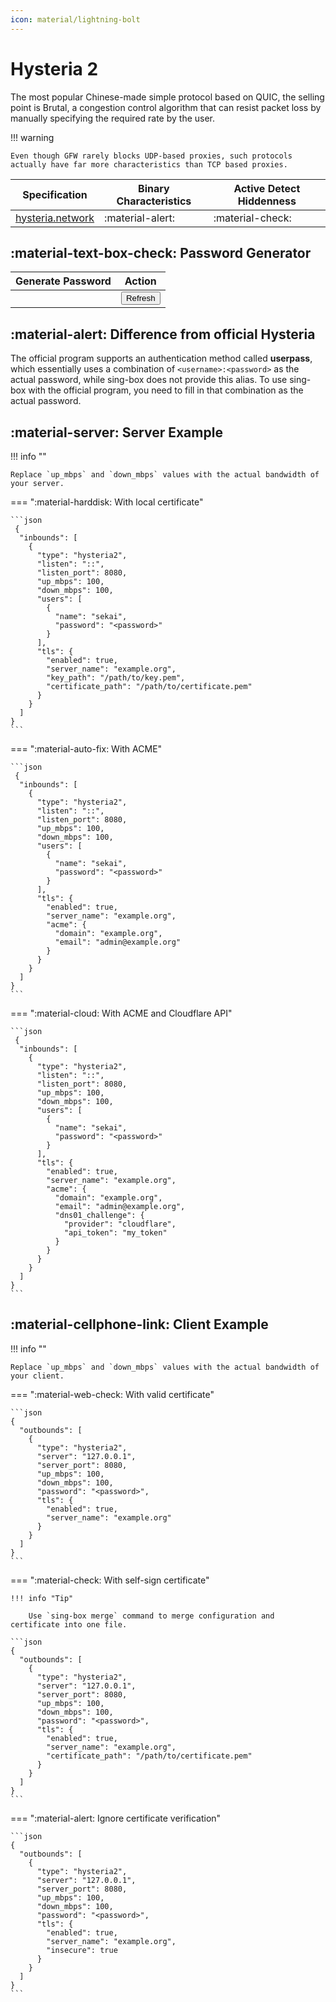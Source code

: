 ```yaml
---
icon: material/lightning-bolt
---
```


# Hysteria 2

The most popular Chinese-made simple protocol based on QUIC, the selling point is Brutal,
a congestion control algorithm that can resist packet loss by manually specifying the required rate by the user.

!!! warning

    Even though GFW rarely blocks UDP-based proxies, such protocols actually have far more characteristics than TCP based proxies.

| Specification                                                             | Binary Characteristics | Active Detect Hiddenness |
|---------------------------------------------------------------------------|------------------------|--------------------------|
| [hysteria.network](https://v2.hysteria.network/docs/developers/Protocol/) | :material-alert:       | :material-check:         |

## :material-text-box-check: Password Generator

| Generate Password          | Action                                                          |
|----------------------------|-----------------------------------------------------------------|
| <code id="password"><code> | <button class="md-button" onclick="generate()">Refresh</button> |

<script>
    function generate() {
        const array = new Uint8Array(16);
        window.crypto.getRandomValues(array);
        document.getElementById("password").textContent = btoa(String.fromCharCode.apply(null, array));
    }
    generate();
</script>

## :material-alert: Difference from official Hysteria

The official program supports an authentication method called **userpass**,
which essentially uses a combination of `<username>:<password>` as the actual password,
while sing-box does not provide this alias.
To use sing-box with the official program, you need to fill in that combination as the actual password.

## :material-server: Server Example

!!! info ""

    Replace `up_mbps` and `down_mbps` values with the actual bandwidth of your server.

=== ":material-harddisk: With local certificate"
    
    ```json
     {
      "inbounds": [
        {
          "type": "hysteria2",
          "listen": "::",
          "listen_port": 8080,
          "up_mbps": 100,
          "down_mbps": 100,
          "users": [
            {
              "name": "sekai",
              "password": "<password>"
            }
          ],
          "tls": {
            "enabled": true,
            "server_name": "example.org",
            "key_path": "/path/to/key.pem",
            "certificate_path": "/path/to/certificate.pem"
          }
        }
      ]
    }
    ```

=== ":material-auto-fix: With ACME"

    ```json
     {
      "inbounds": [
        {
          "type": "hysteria2",
          "listen": "::",
          "listen_port": 8080,
          "up_mbps": 100,
          "down_mbps": 100,
          "users": [
            {
              "name": "sekai",
              "password": "<password>"
            }
          ],
          "tls": {
            "enabled": true,
            "server_name": "example.org",
            "acme": {
              "domain": "example.org",
              "email": "admin@example.org"
            }
          }
        }
      ]
    }
    ```

=== ":material-cloud: With ACME and Cloudflare API"

    ```json
     {
      "inbounds": [
        {
          "type": "hysteria2",
          "listen": "::",
          "listen_port": 8080,
          "up_mbps": 100,
          "down_mbps": 100,
          "users": [
            {
              "name": "sekai",
              "password": "<password>"
            }
          ],
          "tls": {
            "enabled": true,
            "server_name": "example.org",
            "acme": {
              "domain": "example.org",
              "email": "admin@example.org",
              "dns01_challenge": {
                "provider": "cloudflare",
                "api_token": "my_token"
              }
            }
          }
        }
      ]
    }
    ```

## :material-cellphone-link: Client Example

!!! info ""

    Replace `up_mbps` and `down_mbps` values with the actual bandwidth of your client.

=== ":material-web-check: With valid certificate"

    ```json
    {
      "outbounds": [
        {
          "type": "hysteria2",
          "server": "127.0.0.1",
          "server_port": 8080,
          "up_mbps": 100,
          "down_mbps": 100,
          "password": "<password>",
          "tls": {
            "enabled": true,
            "server_name": "example.org"
          }
        }
      ]
    }
    ```

=== ":material-check: With self-sign certificate"

    !!! info "Tip"
        
        Use `sing-box merge` command to merge configuration and certificate into one file.

    ```json
    {
      "outbounds": [
        {
          "type": "hysteria2",
          "server": "127.0.0.1",
          "server_port": 8080,
          "up_mbps": 100,
          "down_mbps": 100,
          "password": "<password>",
          "tls": {
            "enabled": true,
            "server_name": "example.org",
            "certificate_path": "/path/to/certificate.pem"
          }
        }
      ]
    }
    ```

=== ":material-alert: Ignore certificate verification"

    ```json
    {
      "outbounds": [
        {
          "type": "hysteria2",
          "server": "127.0.0.1",
          "server_port": 8080,
          "up_mbps": 100,
          "down_mbps": 100,
          "password": "<password>",
          "tls": {
            "enabled": true,
            "server_name": "example.org",
            "insecure": true
          }
        }
      ]
    }
    ```
